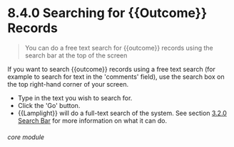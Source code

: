 # 8.4.0 Searching for {{Outcome}} Records

> You can do a free text search for {{outcome}} records using the search bar at the top of the screen



If you want to search {{outcome}} records using a free text search (for example to search for text in the 'comments' field), use the search box on the top right-hand corner of your screen. 

- Type in the text you wish to search for.
- Click the 'Go' button.
- {{Lamplight}} will do a full-text search of the system. See section [3.2.0  Search Bar](/help/index/p/3.2.0) for more information on what it can do.


###### core module

